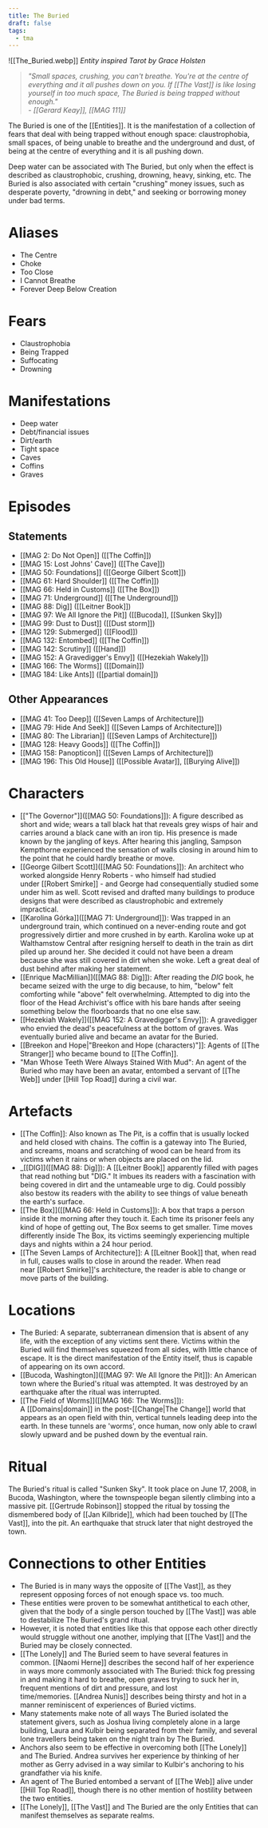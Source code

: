 ```yaml
---
title: The Buried
draft: false
tags:
  - tma
---
```

 ![[The_Buried.webp]]
 *Entity inspired Tarot by Grace Holsten*
 
> _"Small spaces, crushing, you can't breathe. You're at the centre of everything and it all pushes down on you. If [[The Vast]] is like losing yourself in too much space, The Buried is being trapped without enough."  
> - [[Gerard Keay]], [[MAG 111]]_

The Buried is one of the [[Entities]]. It is the manifestation of a collection of fears that deal with being trapped without enough space: claustrophobia, small spaces, of being unable to breathe and the underground and dust, of being at the centre of everything and it is all pushing down.

Deep water can be associated with The Buried, but only when the effect is described as claustrophobic, crushing, drowning, heavy, sinking, etc. The Buried is also associated with certain "crushing" money issues, such as desperate poverty, "drowning in debt," and seeking or borrowing money under bad terms.

# Aliases
- The Centre
- Choke
- Too Close
- I Cannot Breathe
- Forever Deep Below Creation

# Fears
- Claustrophobia
- Being Trapped
- Suffocating
- Drowning

# Manifestations
- Deep water
- Debt/financial issues
- Dirt/earth
- Tight space
- Caves
- Coffins
- Graves

# Episodes

## Statements

- [[MAG 2: Do Not Open]] ([[The Coffin]])
- [[MAG 15: Lost Johns' Cave]] ([[The Cave]])
- [[MAG 50: Foundations]] ([[George Gilbert Scott]])
- [[MAG 61: Hard Shoulder]] ([[The Coffin]])
- [[MAG 66: Held in Customs]] ([[The Box]])
- [[MAG 71: Underground]] ([[The Underground]])
- [[MAG 88: Dig]] ([[Leitner Book]])
- [[MAG 97: We All Ignore the Pit]] ([[Bucoda]], [[Sunken Sky]])
- [[MAG 99: Dust to Dust]] ([[Dust storm]])
- [[MAG 129: Submerged]] ([[Flood]])
- [[MAG 132: Entombed]] ([[The Coffin]])
- [[MAG 142: Scrutiny]] ([[Hand]])
- [[MAG 152: A Gravedigger's Envy]] ([[Hezekiah Wakely]])
- [[MAG 166: The Worms]] ([[Domain]])
- [[MAG 184: Like Ants]] ([[partial domain]])

## Other Appearances

- [[MAG 41: Too Deep]] ([[Seven Lamps of Architecture]])
- [[MAG 79: Hide And Seek]] ([[Seven Lamps of Architecture]])
- [[MAG 80: The Librarian]] ([[Seven Lamps of Architecture]])
- [[MAG 128: Heavy Goods]] ([[The Coffin]])
- [[MAG 158: Panopticon]] ([[Seven Lamps of Architecture]])
- [[MAG 196: This Old House]] ([[Possible Avatar]], [[Burying Alive]])

# Characters

- [["The Governor"]]([[MAG 50: Foundations]]): A figure described as short and wide; wears a tall black hat that reveals grey wisps of hair and carries around a black cane with an iron tip. His presence is made known by the jangling of keys. After hearing this jangling, Sampson Kempthorne experienced the sensation of walls closing in around him to the point that he could hardly breathe or move.
- [[George Gilbert Scott]]([[MAG 50: Foundations]]): An architect who worked alongside Henry Roberts - who himself had studied under [[Robert Smirke]] - and George had consequentially studied some under him as well. Scott revised and drafted many buildings to produce designs that were described as claustrophobic and extremely impractical.
- [[Karolina Górka]]([[MAG 71: Underground]]): Was trapped in an underground train, which continued on a never-ending route and got progressively dirtier and more crushed in by earth. Karolina woke up at Walthamstow Central after resigning herself to death in the train as dirt piled up around her. She decided it could not have been a dream because she was still covered in dirt when she woke. Left a great deal of dust behind after making her statement.
- [[Enrique MacMillian]]([[MAG 88: Dig]]): After reading the _DIG_ book, he became seized with the urge to dig because, to him, "below" felt comforting while "above" felt overwhelming. Attempted to dig into the floor of the Head Archivist's office with his bare hands after seeing something below the floorboards that no one else saw.
- [[Hezekiah Wakely]]([[MAG 152: A Gravedigger's Envy]]): A gravedigger who envied the dead's peacefulness at the bottom of graves. Was eventually buried alive and became an avatar for the Buried.
- [[Breekon and Hope|"Breekon and Hope (characters)"]]: Agents of [[The Stranger]] who became bound to [[The Coffin]].
- "Man Whose Teeth Were Always Stained With Mud": An agent of the Buried who may have been an avatar, entombed a servant of [[The Web]] under [[Hill Top Road]] during a civil war.

# Artefacts

- [[The Coffin]]: Also known as The Pit, is a coffin that is usually locked and held closed with chains. The coffin is a gateway into The Buried, and screams, moans and scratching of wood can be heard from its victims when it rains or when objects are placed on the lid. 
- _[[DIG]]([[MAG 88: Dig]]): A [[Leitner Book]] apparently filled with pages that read nothing but "DIG." It imbues its readers with a fascination with being covered in dirt and the untameable urge to dig. Could possibly also bestow its readers with the ability to see things of value beneath the earth's surface.
- [[The Box]]([[MAG 66: Held in Customs]]): A box that traps a person inside it the morning after they touch it. Each time its prisoner feels any kind of hope of getting out, The Box seems to get smaller. Time moves differently inside The Box, its victims seemingly experiencing multiple days and nights within a 24 hour period. 
- [[The Seven Lamps of Architecture]]: A [[Leitner Book]] that, when read in full, causes walls to close in around the reader. When read near [[Robert Smirke]]'s architecture, the reader is able to change or move parts of the building.

# Locations

- The Buried: A separate, subterranean dimension that is absent of any life, with the exception of any victims sent there. Victims within the Buried will find themselves squeezed from all sides, with little chance of escape. It is the direct manifestation of the Entity itself, thus is capable of appearing on its own accord.
- [[Bucoda, Washington]]([[MAG 97: We All Ignore the Pit]]): An American town where the Buried's ritual was attempted. It was destroyed by an earthquake after the ritual was interrupted.
- [[The Field of Worms]]([[MAG 166: The Worms]]): A [[Domains|domain]] in the post-[[Change|The Change]] world that appears as an open field with thin, vertical tunnels leading deep into the earth. In these tunnels are 'worms', once human, now only able to crawl slowly upward and be pushed down by the eventual rain.

# Ritual

The Buried's ritual is called "Sunken Sky". It took place on June 17, 2008, in Bucoda, Washington, where the townspeople began silently climbing into a massive pit. [[Gertrude Robinson]] stopped the ritual by tossing the dismembered body of [[Jan Kilbride]], which had been touched by [[The Vast]], into the pit. An earthquake that struck later that night destroyed the town.

# Connections to other Entities

- The Buried is in many ways the opposite of [[The Vast]], as they represent opposing forces of not enough space vs. too much.
- These entities were proven to be somewhat antithetical to each other, given that the body of a single person touched by [[The Vast]] was able to destabilize The Buried's grand ritual. 
- However, it is noted that entities like this that oppose each other directly would struggle without one another, implying that [[The Vast]] and the Buried may be closely connected.
- [[The Lonely]] and The Buried seem to have several features in common. [[Naomi Herne]] describes the second half of her experience in ways more commonly associated with The Buried: thick fog pressing in and making it hard to breathe, open graves trying to suck her in, frequent mentions of dirt and pressure, and lost time/memories. [[Andrea Nunis]] describes being thirsty and hot in a manner reminiscent of experiences of Buried victims. 
- Many statements make note of all ways The Buried isolated the statement givers, such as Joshua living completely alone in a large building, Laura and Kulbir being separated from their family, and several lone travellers being taken on the night train by The Buried. 
- Anchors also seem to be effective in overcoming both [[The Lonely]] and The Buried. Andrea survives her experience by thinking of her mother as Gerry advised in a way similar to Kulbir's anchoring to his grandfather via his knife.
- An agent of The Buried entombed a servant of [[The Web]] alive under [[Hill Top Road]], though there is no other mention of hostility between the two entities.
- [[The Lonely]], [[The Vast]] and The Buried are the only Entities that can manifest themselves as separate realms.
